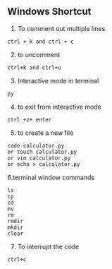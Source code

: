 ## Windows Shortcut

1. To comment out multiple lines 
````
ctrl + k and ctrl + c
````
2. to uncomment
````
ctrl+k and ctrl+u
````
3. Interactive mode in terminal 
````
py
````
4. to exit from interactive mode
````
ctrl +z+ enter
````
5. to create a new file 
````
code calculator.py
or touch calculator.py
or vim calculator.py
or echo > calculator.py
````
6.terminal window commands
```
ls
cp
cd
mv
rm
rmdir
mkdir
clear
```
7. To interrupt the code 
```
ctrl+c
```